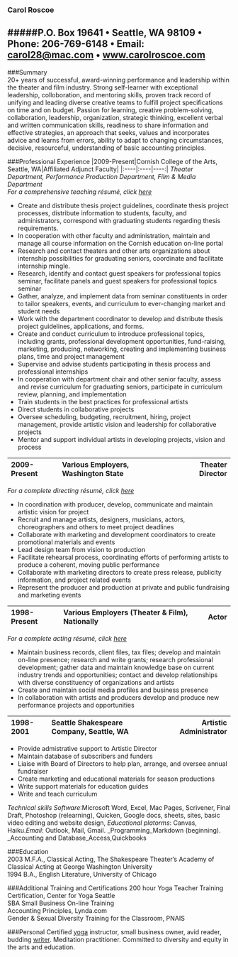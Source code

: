### Carol Roscoe
#####P.O. Box 19641 • Seattle, WA 98109 • Phone: 206-769-6148 • Email: carol28@mac.com • www.carolroscoe.com
---------------

###Summary  
20+ years of successful, award-winning performance and leadership within the theater and film industry. Strong self-learner with exceptional leadership, colloboration, and mentoring skills, proven track record of unifying and leading diverse creative teams to fulfill project specifications on time and on budget. Passion for learning, creative problem-solving, collaboration, leadership, organization, strategic thinking, excellent verbal and written communication skills, readiness to share information and effective strategies, an approach that seeks, values and incorporates advice and learns from errors, ability to adapt to changing circumstances, decisive, resourceful, understanding of basic accounting principles.
  
###Professional Experience
|2009-Present|Cornish College of the Arts, Seattle, WA|Affiliated Adjunct Faculty|
|:----|:----|----:|
 *Theater Department, Performance Production Department, Film & Media Department*   
 *For a comprehensive teaching résumé, click [here](http://www.carolroscoe.com/carolroscoe.com/Educator.html)*
 - Create and distribute thesis project guidelines, coordinate thesis project processes, distribute information to students, faculty, and administrators, correspond with graduating students regarding thesis requirements.  
 - In cooperation with other faculty and administration, maintain and manage all course information on the Cornish education on-line portal    
 - Research and contact theaters and other arts organizations about internship possibilities for graduating seniors, coordinate and facilitate internship mingle.  
 - Research, identify and contact guest speakers for professional topics seminar, facilitate panels and guest speakers for professional topics seminar  
 - Gather, analyze, and implement data from seminar constituents in order to tailor speakers, events, and curriculum to ever-changing market and student needs  
 - Work with the department coordinator to develop and distribute thesis project guidelines, applications, and forms.  
 - Create and conduct curriculum to introduce professional topics, including grants, professional development opportunities, fund-raising, marketing, producing, networking, creating and implementing business plans, time and project management
 - Supervise and advise students participating in thesis process and professional internships  
 - In cooperation with department chair and other senior faculty, assess and revise curriculum for graduating seniors, participate in curriculum review, planning, and implementation  
 - Train students in the best practices for professional artists
 - Direct students in collaborative projects  
 - Oversee scheduling, budgeting, recruitment, hiring, project management,  provide artistic vision and leadership for collaborative projects  
 - Mentor and support individual artists in developing projects, vision and process

|2009-Present|Various Employers, Washington State| Theater Director|
|:----|:----|----:|
*For a complete directing résumé, click [here](http://www.carolroscoe.com/carolroscoe.com/Director.html)*
 - In coordination with producer, develop, communicate and maintain artistic vision for project
 - Recruit and manage artists, designers, musicians, actors, choreographers and others to meet project deadlines
 - Collaborate with marketing and development coordinators to create promotional materials and events
 - Lead design team from vision to production
 - Facilitate rehearsal process, coordinating efforts of performing artists to produce a coherent, moving public performance
 - Collaborate with marketing directors to create press release, publicity information, and project related events
 - Represent the producer and production at private and public fundraising and marketing events 

|1998-Present|Various Employers (Theater & Film), Nationally| Actor|
|:----|:----|----:|  
*For a complete acting résumé, click [here](http://www.carolroscoe.com/carolroscoe.com/Resume.html)*
 - Maintain business records, client files, tax files; develop and maintain on-line presence; research and write grants; research professional development; gather data and maintain knowledge base on current industry trends and opportunities; contact and develop relationships with diverse constituency of organizations and artists
 - Create and maintain social media profiles and business presence
 - In collaboration with artists and producers develop and produce new performance projects and opportunities  
 
|1998-2001|Seattle Shakespeare Company, Seattle, WA |Artistic Administrator|
|:----|:----|----:| 
 - Provide admistrative support to Artistic Director
 - Maintain database of subscribers and funders
 - Liaise with Board of Directors to help plan, arrange, and oversee annual fundraiser
 - Create marketing and educational materials for season productions
 - Write support materials for education guides
 - Write and teach curriculum

*Technical skills* _Software_:Microsoft Word, Excel, Mac Pages, Scrivener, Final Draft, Photoshop (relearning), Quicken, Google docs, sheets, sites, basic video editing and website design, _Educational platorms_: Canvas, Haiku._Email_: Outlook, Mail, Gmail. _Programming_Markdown (beginning). _Accounting and Database_Access,Quickbooks

###Education  
2003	M.F.A., Classical Acting, The Shakespeare Theater’s Academy of Classical Acting at George Washington University  
1994	B.A., English Literature, University of Chicago 

###Additional Training and Certifications
200 hour Yoga Teacher Training Certification, Center for Yoga Seattle  
SBA Small Business On-line Training  
Accounting Principles, Lynda.com  
Gender & Sexual Diversity Training for the Classroom, PNAIS  

###Personal
Certified [yoga](http://www.goingtothematyoga.com) instructor, small business owner, avid reader, budding [writer](http://www.btchflcks.com/2014/10/seed-spark-20-is-the-new-50-percent.html#.Vtja48fsGlI). Meditation practitioner. Committed to diversity and equity in the arts and education. 

